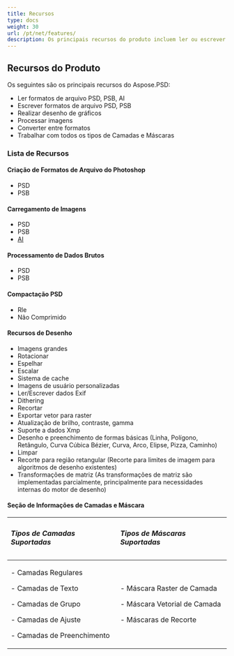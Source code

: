```yaml
---
title: Recursos
type: docs
weight: 30
url: /pt/net/features/
description: Os principais recursos do produto incluem ler ou escrever formatos de arquivo PSD, PSB, AI, realizar desenho de gráficos, processar imagens e trabalhar com Camadas e Máscaras.
---
```


## **Recursos do Produto**
Os seguintes são os principais recursos do Aspose.PSD:

- Ler formatos de arquivo PSD, PSB, AI
- Escrever formatos de arquivo PSD, PSB
- Realizar desenho de gráficos
- Processar imagens
- Converter entre formatos
- Trabalhar com todos os tipos de Camadas e Máscaras
### **Lista de Recursos**
#### **Criação de Formatos de Arquivo do Photoshop**
- PSD
- PSB
#### **Carregamento de Imagens**
- PSD
- PSB
- [AI](/psd/pt/net/ai-adobe-illustrator-format/)
#### **Processamento de Dados Brutos**
- PSD
- PSB
#### **Compactação PSD**
- Rle
- Não Comprimido
#### **Recursos de Desenho**
- Imagens grandes
- Rotacionar
- Espelhar
- Escalar
- Sistema de cache
- Imagens de usuário personalizadas
- Ler/Escrever dados Exif
- Dithering
- Recortar
- Exportar vetor para raster
- Atualização de brilho, contraste, gamma
- Suporte a dados Xmp
- Desenho e preenchimento de formas básicas (Linha, Polígono, Retângulo, Curva Cúbica Bézier, Curva, Arco, Elipse, Pizza, Caminho)
- Limpar
- Recorte para região retangular (Recorte para limites de imagem para algoritmos de desenho existentes)
- Transformações de matriz (As transformações de matriz são implementadas parcialmente, principalmente para necessidades internas do motor de desenho)
#### **Seção de Informações de Camadas e Máscara**

|<h5>**Tipos de Camadas Suportadas**</h5>|<h5>**Tipos de Máscaras Suportadas**</h5>|
| :- | :- |
|<p>- Camadas Regulares</p><p>- Camadas de Texto</p><p>- Camadas de Grupo</p><p>- Camadas de Ajuste</p><p>- Camadas de Preenchimento</p>|<p>- Máscara Raster de Camada</p><p>- Máscara Vetorial de Camada</p><p>- Máscaras de Recorte</p>|
